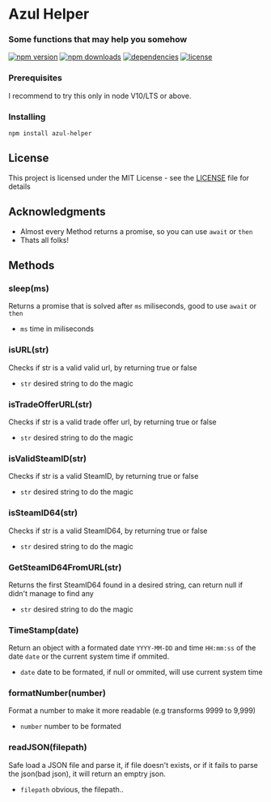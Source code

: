 # Azul Helper
### Some functions that may help you somehow
[![npm version](https://img.shields.io/npm/v/azul-helper.svg)](https://npmjs.com/package/azul-helper)
[![npm downloads](https://img.shields.io/npm/dm/azul-helper.svg)](https://npmjs.com/package/azul-helper)
[![dependencies](https://img.shields.io/david/JustAzul/azul-helper.svg)](https://david-dm.org/JustAzul/azul-helper)
[![license](https://img.shields.io/npm/l/azul-helper.svg)](https://github.com/JustAzul/azul-helper/blob/master/LICENSE)

### Prerequisites

I recommend to try this only in node V10/LTS or above.

### Installing

```
npm install azul-helper
```

## License

This project is licensed under the MIT License - see the [LICENSE](LICENSE) file for details

## Acknowledgments

* Almost every Method returns a promise, so you can use `await` or `then`
* Thats all folks!

## Methods

### sleep(ms)
Returns a promise that is solved after `ms` miliseconds, good to use `await` or `then`
* `ms` time in miliseconds

### isURL(str)
Checks if str is a valid valid url, by returning true or false
* `str` desired string to do the magic

### isTradeOfferURL(str)
Checks if str is a valid trade offer url, by returning true or false
* `str` desired string to do the magic

### isValidSteamID(str)
Checks if str is a valid SteamID, by returning true or false
* `str` desired string to do the magic

### isSteamID64(str)
Checks if str is a valid SteamID64, by returning true or false
* `str` desired string to do the magic

### GetSteamID64FromURL(str)
Returns the first SteamID64 found in a desired string, can return null if didn't manage to find any
* `str` desired string to do the magic

### TimeStamp(date)
Return an object with a formated date `YYYY-MM-DD` and time `HH:mm:ss` of the date `date` or the current system time if ommited.
* `date` date to be formated, if null or ommited, will use current system time

### formatNumber(number)
Format a number to make it more readable (e.g transforms 9999 to 9,999)
* `number` number to be formated

### readJSON(filepath)
Safe load a JSON file and parse it, if file doesn't exists, or if it fails to parse the json(bad json), it will return an emptry json.
* `filepath` obvious, the filepath..
